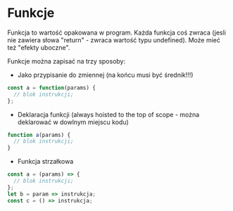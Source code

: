 # Funkcje
Funkcja to wartość opakowana w program. Każda funkcja coś zwraca (jesli nie zawiera słowa "return" - zwraca wartość typu undefined). Może mieć też "efekty uboczne".

Funkcje można zapisać na trzy sposoby:
* Jako przypisanie do zmiennej (na końcu musi być średnik!!!)
```javascript
const a = function(params) {
  // blok instrukcji;
};
```
* Deklaracja funkcji (always hoisted to the top of scope - można deklarować w dowlnym miejscu kodu)
```javascript
function a(params) {
  // blok instrukcji;
}
```
* Funkcja strzałkowa
```javascript
const a = (params) => {
  // blok instrukcji;
};
let b = param => instrukcja;
const c = () => instrukcja;
```
